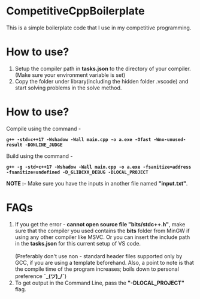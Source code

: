 # CompetitiveCppBoilerplate

This is a simple boilerplate code that I use in my competitive programming.


# How to use?
1. Setup the compiler path in **tasks.json** to the directory of your compiler. (Make sure your environment variable is set)
2. Copy the folder under library(including the hidden folder .vscode) and start solving problems in the solve method.

# How to use?

Compile using the command -  

**`g++ -std=c++17 -Wshadow -Wall main.cpp -o a.exe -Ofast -Wno-unused-result -DONLINE_JUDGE`**
  
Build using the command -  

**`g++ -g -std=c++17 -Wshadow -Wall main.cpp -o a.exe -fsanitize=address -fsanitize=undefined -D_GLIBCXX_DEBUG -DLOCAL_PROJECT`**

**NOTE :-** Make sure you have the inputs in another file named **"input.txt"**.

# FAQs

1. If you get the error - **cannot open source file "bits/stdc++.h"**, make sure that the compiler you used contains the **bits** folder from MinGW if using any other compiler like MSVC. Or you can insert the include path in the **tasks.json** for this current setup of VS code.
</br></br>   (Preferably don't use non - standard header files supported only by GCC, if you are using a template beforehand. Also, a point to note is that the compile time of the program increases; boils down to personal preference **¯\_(ツ)_/¯**)
2. To get output in the Command Line, pass the **"-DLOCAL_PROJECT"** flag.
